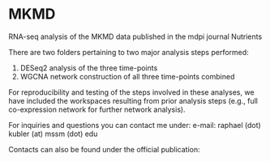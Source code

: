 # MKMD
RNA-seq analysis of the MKMD data published in the mdpi journal Nutrients



There are two folders pertaining to two major analysis steps performed:
1. DESeq2 analysis of the three time-points
2. WGCNA network construction of all three time-points combined

For reproducibility and testing of the steps involved in these analyses, we have included the workspaces resulting from prior analysis steps (e.g., full co-expression network for further network analysis).

For inquiries and questions you can contact me under:
e-mail: raphael (dot) kubler (at) mssm (dot) edu

Contacts can also be found under the official publication:

